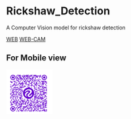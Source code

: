 # Rickshaw_Detection
A Computer Vision model for rickshaw detection

[WEB](https://detect.roboflow.com/?model=rikshaw_detection&version=15&api_key=j74RYTVzH7rgzVXSRH7l)
[WEB-CAM](https://demo.roboflow.com/rikshaw_detection/15?publishable_key=rf_TBiPmiy6hSgJeoIanWOLPol4CIE2)

## For Mobile view
![Mobile](MOBILE.png)

